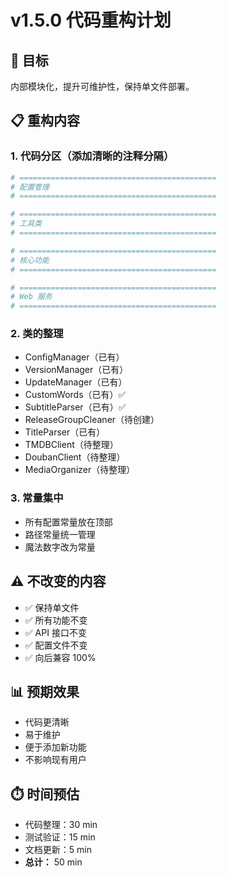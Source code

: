 # v1.5.0 代码重构计划

## 🎯 目标

内部模块化，提升可维护性，保持单文件部署。

## 📋 重构内容

### 1. 代码分区（添加清晰的注释分隔）
```python
# ============================================
# 配置管理
# ============================================

# ============================================
# 工具类
# ============================================

# ============================================
# 核心功能
# ============================================

# ============================================
# Web 服务
# ============================================
```

### 2. 类的整理
- ConfigManager（已有）
- VersionManager（已有）
- UpdateManager（已有）
- CustomWords（已有）✅
- SubtitleParser（已有）✅
- ReleaseGroupCleaner（待创建）
- TitleParser（已有）
- TMDBClient（待整理）
- DoubanClient（待整理）
- MediaOrganizer（待整理）

### 3. 常量集中
- 所有配置常量放在顶部
- 路径常量统一管理
- 魔法数字改为常量

## ⚠️ 不改变的内容

- ✅ 保持单文件
- ✅ 所有功能不变
- ✅ API 接口不变
- ✅ 配置文件不变
- ✅ 向后兼容 100%

## 📊 预期效果

- 代码更清晰
- 易于维护
- 便于添加新功能
- 不影响现有用户

## ⏱️ 时间预估

- 代码整理：30 min
- 测试验证：15 min
- 文档更新：5 min
- **总计：** 50 min

